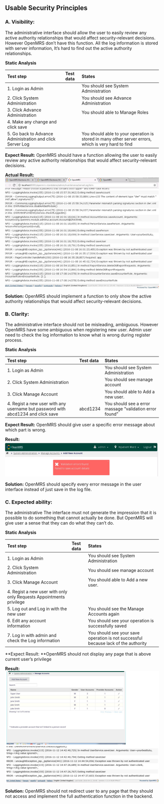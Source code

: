 ## Usable Security Principles ##

### A. Visibility: ###

The administrative interface should allow the user to easily review any active authority relationships that would affect security-relevant decisions. However OpenMRS don’t have this function. All the log information is stored with server information, It’s hard to find out the active authority relationships.

**Static Analysis**

| Test step         | Test data     | States  |
| :---              | :---           | :---        |
|1. Login as Admin| | You should see System Administration   |
|2. Click System Administration||You should see Advance Administration|
|3. Click Advance Administration||You should able to Manage Roles|
|4. Make any change and click save|||
|5. Go back to Advance Administration and click Server Log||You should able to your operation is stored in many other server errors, which is very hard to find|

**Expect Result:** OpenMRS should have a function allowing the user to easily review any active authority relationships that would affect security-relevant decisions.

**Actual Result:** 
![alt text](https://github.com/genterist/openMRS-Security/blob/master/4-SecurityPrinciples/images/Screen%20Shot%202017-11-15%20at%2012.58.40%20PM.png?raw=true)


**Solution:** OpenMRS should implement a function to only show the active authority relationships that would affect security-relevant decisions.



### B. Clarity: ###
The administrative interface should not be misleading, ambiguous. However OpenMRS have some ambiguous when registering new user. Admin user need to check the log information to know what is wrong during register process.

**Static Analysis**

| Test step         | Test data     | States  |
| :---              | :---           | :---        |
|1. Login as Admin| | You should see System Administration   |
|2. Click System Administration||You should see manage account|
|3. Click Manage Account||You should able to Add a new user.|
|4. Regist a new user with any username but password with abcd1234 and click save|abcd1234|You should see a error massage “validation error found”|

**Expect Result:** OpenMRS should give user a specific error message about which part is wrong.

**Result:** 
![alt text](https://github.com/genterist/openMRS-Security/blob/master/4-SecurityPrinciples/images/Screen%20Shot%202017-11-07%20at%203.31.42%20PM.png?raw=true)

**Solution:** OpenMRS should specify every error message in the user interface instead of just save in the log file.



### C. Expected ability: ###
The administrative The interface must not generate the impression that it is possible to do something that cannot actually be done. But OpenMRS will give user a sense that they can do what they can’t do.

**Static Analysis**

| Test step         | Test data     | States  |
| :---              | :---           | :---        |
|1. Login as Admin| | You should see System Administration   |
|2. Click System Administration||You should see manage account|
|3. Click Manage Account||You should able to Add a new user.|
|4. Regist a new user with only only Requests Appointments privilege|||
|5. Log out and Log in with the new user||You should see the Manage Accounts again|
|6. Edit any account information||You should see your operation is successfully saved|
|7. Log in with admin and check the Log information||You should see your save operation is not successful because lack of the authority|


**Expect Result: **OpenMRS should not display any page that is above current user’s privilege

**Result:**
![alt text](https://github.com/genterist/openMRS-Security/blob/master/4-SecurityPrinciples/images/Screen%20Shot%202017-11-15%20at%2012.59.16%20PM.png?raw=true)

**Solution:** OpenMRS should not redirect user to any page that they should not access and implement the full authentication function in the backend.




